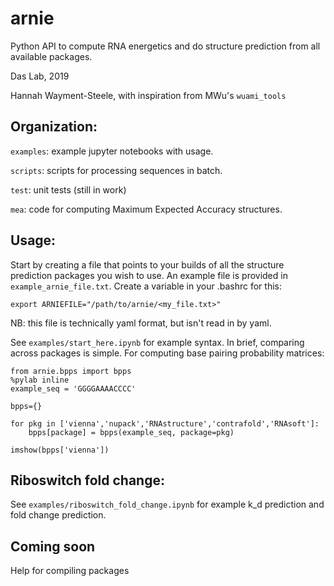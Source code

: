 # arnie
Python API to compute RNA energetics and do structure prediction from all available packages.

Das Lab, 2019

Hannah Wayment-Steele, with inspiration from MWu's `wuami_tools`

## Organization:

`examples`: example jupyter notebooks with usage.

`scripts`: scripts for processing sequences in batch.

`test`: unit tests (still in work)

`mea`: code for computing Maximum Expected Accuracy structures.

## Usage:

Start by creating a file that points to your builds of all the structure prediction packages you wish to use.  An example file is provided in `example_arnie_file.txt`.  Create a variable in your .bashrc for this:

```
export ARNIEFILE="/path/to/arnie/<my_file.txt>"
```
NB: this file is technically yaml format, but isn't read in by yaml.

See `examples/start_here.ipynb` for example syntax. In brief, comparing across packages is simple. For computing base pairing probability matrices:

```
from arnie.bpps import bpps
%pylab inline
example_seq = 'GGGGAAAACCCC'

bpps={}

for pkg in ['vienna','nupack','RNAstructure','contrafold','RNAsoft']:
    bpps[package] = bpps(example_seq, package=pkg)
    
imshow(bpps['vienna'])
```

## Riboswitch fold change:

See `examples/riboswitch_fold_change.ipynb` for example k_d prediction and fold change prediction.

## Coming soon

Help for compiling packages
